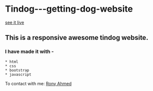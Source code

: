 # Tindog---getting-dog-website

[see it live](https://ronyahmed1200.github.io/Tindog---getting-dog-website/)

## This is a responsive awesome tindog website.

### I have made it with -
    * html
    * css
    * bootstrap
    * javascript
    
To contact with me: [Rony Ahmed](mailto:moshiourrahmanrony@gmail.com?subject=[Web%20Project]%20Make%20Me%20A%20Website)
